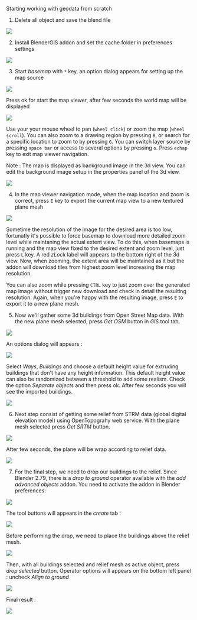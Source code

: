 Starting working with geodata from scratch

1) Delete all object and save the blend file

![](https://raw.githubusercontent.com/wiki/domlysz/blenderGIS/images/quick_start/1_delete.jpg)


2) Install BlenderGIS addon and set the cache folder in preferences settings

![](https://raw.githubusercontent.com/wiki/domlysz/blenderGIS/images/quick_start/2_cache_folder.jpg)

3) Start *basemap* with `*` key, an option dialog appears for setting up the map source

![](https://raw.githubusercontent.com/wiki/domlysz/blenderGIS/images/quick_start/3_basemap.jpg)

Press ok for start the map viewer, after few seconds the world map will be displayed

![](https://raw.githubusercontent.com/wiki/domlysz/blenderGIS/images/quick_start/4_world_map.jpg)

Use your your mouse wheel to pan (`wheel click`) or zoom the map (`wheel scroll`). You can also zoom to a drawing region by pressing `B`, or search for a specific location to zoom to by pressing `G`. You can switch layer source by pressing `space bar` or access to several options by pressing `o`. Press `echap` key to exit map viewer navigation.

Note : The map is displayed as background image in the 3d view. You can edit the background image setup in the properties panel of the 3d view.

![](https://raw.githubusercontent.com/wiki/domlysz/blenderGIS/images/quick_start/5_bkg_image.jpg)


 4) In the map viewer navigation mode, when the map location and zoom is correct, press `E` key to export the current map view to a new textured plane mesh

![](https://raw.githubusercontent.com/wiki/domlysz/blenderGIS/images/quick_start/6_exported_plane_mesh.jpg)

Sometime the resolution of the image for the desired area is too low, fortunatly it's possible to force basemap to download more detailed zoom level while maintaning the actual extent view. To do this, when basemaps is running and the map view fixed to the desired extent and zoom level, just press `L` key. A red *zLock* label will appears to the bottom right of the 3d view. Now, when zooming, the extent area will be maintained as it but the addon will download tiles from highest zoom level increasing the map resolution.

You can also zoom while pressing `CTRL` key to just zoom over the generated map image without trigger new download and check in detail the resulting resolution. Again, when you're happy with the resulting image, press `E` to export it to a new plane mesh.


5) Now we'll gather some 3d buildings from Open Street Map data. With the new plane mesh selected, press *Get OSM* button in *GIS* tool tab.

![](https://raw.githubusercontent.com/wiki/domlysz/blenderGIS/images/quick_start/7_get_osm_button.jpg)

An options dialog will appears :

![](https://raw.githubusercontent.com/wiki/domlysz/blenderGIS/images/quick_start/8_get_osm_options.jpg)

Select *Ways*, *Buildings* and choose a default height value for extruding buildings that don't have any height information. This default height value can also be randomized between a threshold to add some realism. Check the option *Separate objects* and then press ok. After few seconds you will see the imported buildings.


![](https://raw.githubusercontent.com/wiki/domlysz/blenderGIS/images/quick_start/9_osm_result.jpg)


6) Next step consist of getting some relief from STRM data (global digital elevation model) using OpenTopograhy web service. With the plane mesh selected press *Get SRTM* button.


![](https://raw.githubusercontent.com/wiki/domlysz/blenderGIS/images/quick_start/10_get_srtm_button.jpg)

After few seconds, the plane will be wrap according to relief data.

![](https://raw.githubusercontent.com/wiki/domlysz/blenderGIS/images/quick_start/10_srtm_result.jpg)

7) For the final step, we need to drop our buildings to the relief. Since Blender 2.79, there is a *drop to ground* operator available with the *add advanced objects* addon. You need to activate the addon in Blender preferences:

![](https://raw.githubusercontent.com/wiki/domlysz/blenderGIS/images/quick_start/11_advanced_object_panel.jpg)

The tool buttons will appears in the *create* tab :

![](https://raw.githubusercontent.com/wiki/domlysz/blenderGIS/images/quick_start/12_drop_toolbox.jpg)

Before performing the drop, we need to place the buildings above the relief mesh.

![](https://raw.githubusercontent.com/wiki/domlysz/blenderGIS/images/quick_start/13_drop_before.jpg)

Then, with all buildings selected and relief mesh as active object, press *drop selected* button. Operator options will appears on the bottom left panel : uncheck *Align to ground*

![](https://raw.githubusercontent.com/wiki/domlysz/blenderGIS/images/quick_start/14_drop_options.jpg)

Final result :

![](https://raw.githubusercontent.com/wiki/domlysz/blenderGIS/images/quick_start/15_drop_result.jpg)
